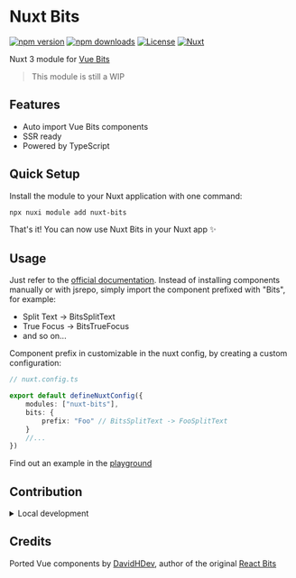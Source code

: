 # Nuxt Bits

[![npm version][npm-version-src]][npm-version-href]
[![npm downloads][npm-downloads-src]][npm-downloads-href]
[![License][license-src]][license-href]
[![Nuxt][nuxt-src]][nuxt-href]

Nuxt 3 module for [Vue Bits](https://github.com/DavidHDev/vue-bits/)

> This module is still a WIP

## Features

- Auto import Vue Bits components
- SSR ready
- Powered by TypeScript

## Quick Setup

Install the module to your Nuxt application with one command:

```bash
npx nuxi module add nuxt-bits
```

That's it! You can now use Nuxt Bits in your Nuxt app ✨

## Usage

Just refer to the [official documentation](https://vue-bits.dev/). Instead of installing components manually or with jsrepo, simply import the component prefixed with "Bits", for example:

- Split Text -> BitsSplitText
- True Focus -> BitsTrueFocus
- and so on...

Component prefix in customizable in the nuxt config, by creating a custom configuration:

```ts
// nuxt.config.ts

export default defineNuxtConfig({
	modules: ["nuxt-bits"],
	bits: {
		prefix: "Foo" // BitsSplitText -> FooSplitText
	}
	//...
})
```

Find out an example in the [playground](https://github.com/NicolaSpadari/nuxt-bits/blob/main/playground/app.vue)

## Contribution

<details>
  <summary>Local development</summary>

  ```bash
  # Install dependencies
  pnpm install

  # Generate type stubs
  pnpm run dev:prepare

  # Develop with the playground
  pnpm run dev

  # Build the playground
  pnpm run dev:build

  # Run ESLint
  pnpm run lint

  # Release new version
  pnpm run release
  ```

</details>

[npm-version-src]: https://img.shields.io/npm/v/my-module/latest.svg?style=flat&colorA=020420&colorB=00DC82
[npm-version-href]: https://npmjs.com/package/nuxt-bits

[npm-downloads-src]: https://img.shields.io/npm/dm/my-module.svg?style=flat&colorA=020420&colorB=00DC82
[npm-downloads-href]: https://npm.chart.dev/nuxt-bits

[license-src]: https://img.shields.io/npm/l/my-module.svg?style=flat&colorA=020420&colorB=00DC82
[license-href]: https://npmjs.com/package/nuxt-bits

[nuxt-src]: https://img.shields.io/badge/Nuxt-020420?logo=nuxt.js
[nuxt-href]: https://nuxt.com

## Credits

Ported Vue components by [DavidHDev](https://github.com/DavidHDev), author of the original [React Bits](https://reactbits.dev)
